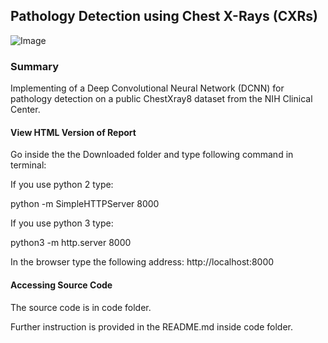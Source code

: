 ## Pathology Detection using Chest X-Rays (CXRs)

![Image](https://github.com/rojinnew/cxr_image_classification/blob/master/images/main.png)

### Summary 

Implementing of a Deep Convolutional Neural Network (DCNN) for pathology detection on a public ChestXray8 dataset from the NIH Clinical Center.

#### View HTML Version of Report

Go inside the the Downloaded folder and type following command in terminal: 

If you use python 2 type:

python -m SimpleHTTPServer 8000

If you use python 3 type:

python3 -m http.server 8000

In the browser type the following address: http://localhost:8000

#### Accessing Source Code 

The source code is in code folder.

Further instruction is provided in the README.md inside code folder.

